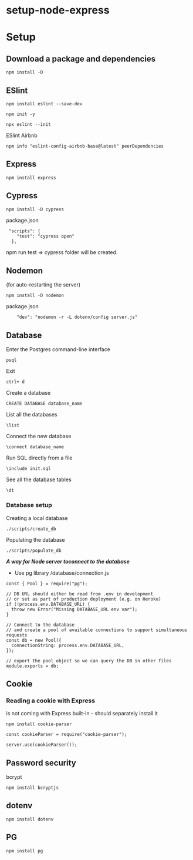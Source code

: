 # setup-node-express

# Setup

## Download a package and dependencies

```
npm install -D
```

## ESlint
```
npm install eslint --save-dev
```
```
npm init -y
```
```
npx eslint --init
```

ESlint Airbnb
```
npm info "eslint-config-airbnb-base@latest" peerDependencies
```

## Express

```
npm install express
```

## Cypress
```
npm install -D cypress
```

package.json
```
 "scripts": {
    "test": "cypress open"
  },
```

npm run test => cypress folder will be created.
  
## Nodemon
(for auto-restarting the server)

```
npm install -D nodemon 
```

package.json
```
    "dev": "nodemon -r -L dotenv/config server.js"
```

## Database

Enter the Postgres command-line interface
```
psql
```

Exit
```
ctrl+ d
```

Create a database
```
CREATE DATABASE database_name
```

List all the databases
```
\list
```
Connect the new database
```
\connect database_name
```
Run SQL directly from a file
```
\include init.sql
```

See all the database tables
```
\dt
```


### Database setup
Creating a local database
```
./scripts/create_db

```
Populating the database 
```
./scripts/populate_db

```

***A way for Node server toconnect to the database***
- Use pg library
/database/connection.js
```
const { Pool } = require("pg");

// DB URL should either be read from .env in development
// or set as part of production deployment (e.g. on Heroku)
if (!process.env.DATABASE_URL) {
  throw new Error("Missing DATABASE_URL env var");
}

// Connect to the database
// and create a pool of available connections to support simultaneous requests
const db = new Pool({
  connectionString: process.env.DATABASE_URL,
});

// export the pool object so we can query the DB in other files
module.exports = db;

```


## Cookie

### Reading a cookie with Express
is not coming with Express built-in - should separately install it

```
npm install cookie-parser
```

```
const cookieParser = require("cookie-parser");

server.use(cookieParser());
```

## Password security


bcrypt
```
npm install bcryptjs
```


## dotenv 
```
npm install dotenv

```

## PG

```
npm install pg
```


